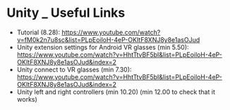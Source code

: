 # Unity _ Useful Links

- Tutorial (8.28): https://www.youtube.com/watch?v=fM0k2n7u8sc&list=PLpEoiloH-4eP-OKItF8XNJ8y8e1asOJud
- Unity extension settings for Android VR glasses (min 5.50): https://www.youtube.com/watch?v=HhtTtvBF5bI&list=PLpEoiloH-4eP-OKItF8XNJ8y8e1asOJud&index=2
- Unity connect to VR glasses (min 7.30): https://www.youtube.com/watch?v=HhtTtvBF5bI&list=PLpEoiloH-4eP-OKItF8XNJ8y8e1asOJud&index=2
- Unity left and right controllers (min 10.20) (min 12.00 to check that it works)